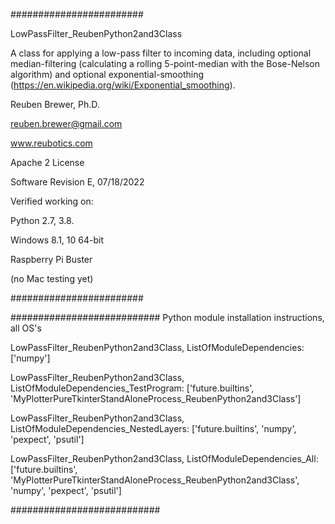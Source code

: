 ########################  

LowPassFilter_ReubenPython2and3Class

A class for applying a low-pass filter to incoming data, including 
optional median-filtering (calculating a rolling 5-point-median with the Bose-Nelson algorithm) and 
optional exponential-smoothing (https://en.wikipedia.org/wiki/Exponential_smoothing). 

Reuben Brewer, Ph.D.

reuben.brewer@gmail.com

www.reubotics.com

Apache 2 License

Software Revision E, 07/18/2022

Verified working on: 

Python 2.7, 3.8.

Windows 8.1, 10 64-bit

Raspberry Pi Buster 

(no Mac testing yet)

########################  

########################### Python module installation instructions, all OS's

LowPassFilter_ReubenPython2and3Class, ListOfModuleDependencies: ['numpy']

LowPassFilter_ReubenPython2and3Class, ListOfModuleDependencies_TestProgram: ['future.builtins', 'MyPlotterPureTkinterStandAloneProcess_ReubenPython2and3Class']

LowPassFilter_ReubenPython2and3Class, ListOfModuleDependencies_NestedLayers: ['future.builtins', 'numpy', 'pexpect', 'psutil']

LowPassFilter_ReubenPython2and3Class, ListOfModuleDependencies_All: ['future.builtins', 'MyPlotterPureTkinterStandAloneProcess_ReubenPython2and3Class', 'numpy', 'pexpect', 'psutil']

###########################
